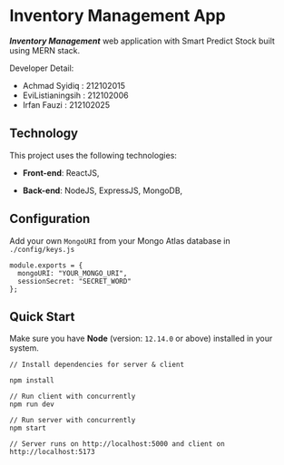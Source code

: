 # Inventory Management App

***Inventory Management*** web application with Smart Predict Stock built using MERN stack.

Developer Detail:
- Achmad Syidiq : 212102015
- EviListianingsih : 212102006
- Irfan Fauzi : 212102025

## Technology
This project uses the following technologies:

- **Front-end**: ReactJS, 

- **Back-end**: NodeJS, ExpressJS, MongoDB,

## Configuration
Add your own `MongoURI` from your Mongo Atlas database in `./config/keys.js`

```
module.exports = {
  mongoURI: "YOUR_MONGO_URI",
  sessionSecret: "SECRET_WORD"
};
```

## Quick Start

Make sure you have **Node** (version: `12.14.0` or above) installed in your system.

```
// Install dependencies for server & client

npm install

// Run client with concurrently
npm run dev

// Run server with concurrently
npm start

// Server runs on http://localhost:5000 and client on http://localhost:5173
```
